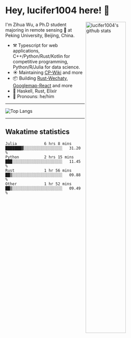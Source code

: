 # Hey, lucifer1004 here! :wave:

<img width="50%" align="right" alt="lucifer1004's github stats" src="https://github-readme-stats.vercel.app/api?username=lucifer1004&show_icons=true">

I'm Zihua Wu, a Ph.D student majoring in remote sensing :satellite: at Peking University, Beijing, China.

- :hammer_and_pick: Typescript for web applications, C++/Python/Rust/Kotlin for competitive programming, Python/R/Julia for data science.
- :sunny: Maintaining [CP-Wiki](https://cp-wiki.vercel.app) and more 
- :package: Building [Rust-Wechaty](https://github.com/wechaty/rust-wechaty), [Googlemap-React](https://github.com/googlemap-react/googlemap-react) and more
- :seedling: Haskell, Rust, Elixir
- :man: Pronouns: he/him

---

![Top Langs](https://github-readme-stats.vercel.app/api/top-langs/?username=lucifer1004&layout=compact)

---

## Wakatime statistics

<!--START_SECTION:waka-->

```text
Julia            6 hrs 8 mins    ███████▓░░░░░░░░░░░░░░░░░   31.20 %
Python           2 hrs 15 mins   ███░░░░░░░░░░░░░░░░░░░░░░   11.45 %
Rust             1 hr 56 mins    ██▒░░░░░░░░░░░░░░░░░░░░░░   09.88 %
Other            1 hr 52 mins    ██▒░░░░░░░░░░░░░░░░░░░░░░   09.49 %
```

<!--END_SECTION:waka-->
